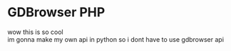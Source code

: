 # GDBrowser PHP

wow this is so cool  
im gonna make my own api in python so i dont have to use gdbrowser api